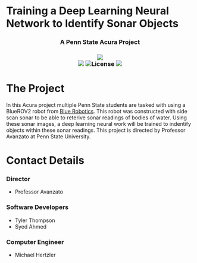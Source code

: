 # Training a Deep Learning Neural Network to Identify Sonar Objects
  <div align="center">
    <h3>A Penn State Acura Project<h3>
  <img src="https://github.com/BabyKangaroo117/Frugl-APP/assets/13011373/b5efcc9f-946b-44ee-88cb-0036170282ff">
  <br>
  <a href="https://github.com/BabyKangaroo117/Frugl-APP/graphs/contributors" alt="Contributors">
        <img src="https://img.shields.io/badge/Contributors-4-blue" /></a>
  <img src="https://img.shields.io/badge/Development_Stage-Early_Development-orange"
  <a href="https://github.com/BabyKangaroo117/Frugl-APP/graphs/contributors" alt="License">
        <img src="https://img.shields.io/badge/License-Not_Picked-green" /></a>
 </div>

# The Project
In this Acura project multiple Penn State students are tasked with using a BlueROV2 robot from [Blue Robotics](https://bluerobotics.com/). This robot was constructed with side scan sonar to be able to reterive sonar readings of bodies of water. Using these sonar images, a deep learning neural work will be trained to indentify objects within these sonar readings. This project is directed by Professor Avanzato at Penn State University.

# Contact Details
### Director
- Professor Avanzato
### Software Developers
- Tyler Thompson
- Syed Ahmed
### Computer Engineer
- Michael Hertzler

